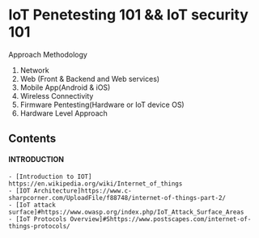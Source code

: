 # IoT Penetesting 101 && IoT security 101

Approach Methodology 
  
  1. Network 
  2. Web (Front & Backend and Web services)
  3. Mobile App(Android & iOS)
  4. Wireless Connectivity 
  5. Firmware Pentesting(Hardware or IoT device OS)
  6. Hardware Level Approach 



## Contents
<!-- START doctoc generated TOC please keep comment here to allow auto update -->
<!-- DON'T EDIT THIS SECTION, INSTEAD RE-RUN doctoc TO UPDATE -->


  #### INTRODUCTION
  
    - [Introduction to IOT] https://en.wikipedia.org/wiki/Internet_of_things
    - [IOT Architecture]https://www.c-sharpcorner.com/UploadFile/f88748/internet-of-things-part-2/
    - [IoT attack surface]#https://www.owasp.org/index.php/IoT_Attack_Surface_Areas
    - [IoT Protocols Overview]#Shttps://www.postscapes.com/internet-of-things-protocols/
